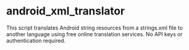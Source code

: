 # android_xml_translator
This script translates Android string resources from a strings.xml file to another language using free online translation services. No API keys or authentication required.
